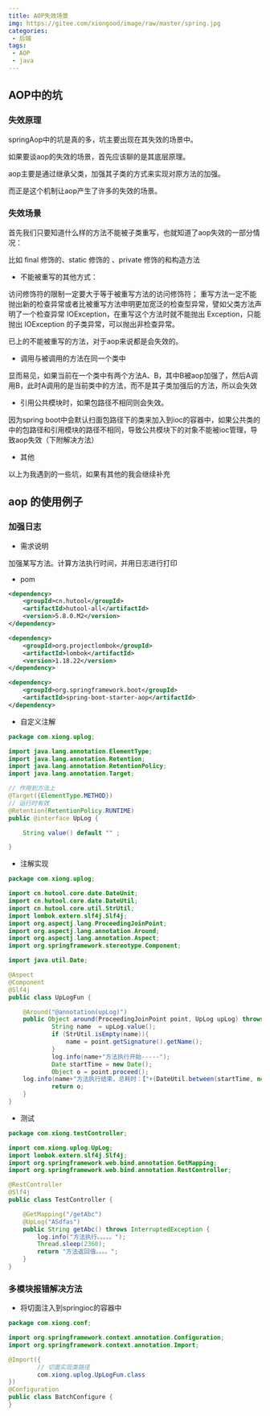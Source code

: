 ```yaml
---
title: AOP失效场景
img: https://gitee.com/xiongood/image/raw/master/spring.jpg
categories:
 - 后端
tags:
 - AOP
 - java
---
```




## AOP中的坑

### 失效原理

springAop中的坑是真的多，坑主要出现在其失效的场景中。

如果要谈aop的失效的场景，首先应该聊的是其底层原理。

aop主要是通过继承父类，加强其子类的方式来实现对原方法的加强。

而正是这个机制让aop产生了许多的失效的场景。

### 失效场景

首先我们只要知道什么样的方法不能被子类重写，也就知道了aop失效的一部分情况：

比如 final 修饰的、static 修饰的 、private 修饰的和构造方法

- 不能被重写的其他方式：

访问修饰符的限制一定要大于等于被重写方法的访问修饰符；
重写方法一定不能抛出新的检查异常或者比被重写方法申明更加宽泛的检查型异常，譬如父类方法声明了一个检查异常 IOException，在重写这个方法时就不能抛出 Exception，只能抛出 IOException 的子类异常，可以抛出非检查异常。


已上的不能被重写的方法，对于aop来说都是会失效的。

- 调用与被调用的方法在同一个类中

显而易见，如果当前在一个类中有两个方法A、B，其中B被aop加强了，然后A调用B，此时A调用的是当前类中的方法，而不是其子类加强后的方法，所以会失效

- 引用公共模块时，如果包路径不相同则会失效。

因为spring boot中会默认扫面包路径下的类来加入到ioc的容器中，如果公共类的中的包路径和引用模块的路径不相同，导致公共模块下的对象不能被ioc管理，导致aop失效（下附解决方法）

- 其他

以上为我遇到的一些坑，如果有其他的我会继续补充

## aop 的使用例子

### 加强日志

- 需求说明

加强某写方法。计算方法执行时间，并用日志进行打印

- pom

```xml
<dependency>
    <groupId>cn.hutool</groupId>
    <artifactId>hutool-all</artifactId>
    <version>5.8.0.M2</version>
</dependency>

<dependency>
    <groupId>org.projectlombok</groupId>
    <artifactId>lombok</artifactId>
    <version>1.18.22</version>
</dependency>

<dependency>
    <groupId>org.springframework.boot</groupId>
    <artifactId>spring-boot-starter-aop</artifactId>
</dependency>
```

- 自定义注解

```java
package com.xiong.uplog;

import java.lang.annotation.ElementType;
import java.lang.annotation.Retention;
import java.lang.annotation.RetentionPolicy;
import java.lang.annotation.Target;

// 作用到方法上
@Target({ElementType.METHOD})
// 运行时有效
@Retention(RetentionPolicy.RUNTIME)
public @interface UpLog {

    String value() default "" ;

}
```

- 注解实现

```java
package com.xiong.uplog;

import cn.hutool.core.date.DateUnit;
import cn.hutool.core.date.DateUtil;
import cn.hutool.core.util.StrUtil;
import lombok.extern.slf4j.Slf4j;
import org.aspectj.lang.ProceedingJoinPoint;
import org.aspectj.lang.annotation.Around;
import org.aspectj.lang.annotation.Aspect;
import org.springframework.stereotype.Component;

import java.util.Date;

@Aspect
@Component
@Slf4j
public class UpLogFun {

    @Around("@annotation(upLog)")
    public Object around(ProceedingJoinPoint point, UpLog upLog) throws Throwable {
            String name  = upLog.value();
            if (StrUtil.isEmpty(name)){
                name = point.getSignature().getName();
            }
            log.info(name+"方法执行开始-----");
            Date startTime = new Date();
            Object o = point.proceed();
    log.info(name+"方法执行结束，总耗时：【"+(DateUtil.between(startTime, new Date(), DateUnit.SECOND))+"】秒-----");
            return o;
    }
}
```

- 测试

```java
package com.xiong.testController;

import com.xiong.uplog.UpLog;
import lombok.extern.slf4j.Slf4j;
import org.springframework.web.bind.annotation.GetMapping;
import org.springframework.web.bind.annotation.RestController;

@RestController
@Slf4j
public class TestController {

    @GetMapping("/getAbc")
    @UpLog("ASdfas")
    public String getAbc() throws InterruptedException {
        log.info("方法执行。。。。。");
        Thread.sleep(2360);
        return "方法返回值。。。。";
    }
}
```

### 多模块报错解决方法

- 将切面注入到springioc的容器中

```java
package com.xiong.conf;

import org.springframework.context.annotation.Configuration;
import org.springframework.context.annotation.Import;

@Import({
    	// 切面实现类路径
        com.xiong.uplog.UpLogFun.class
})
@Configuration
public class BatchConfigure {
}

```
